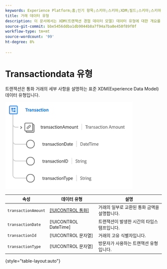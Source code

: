 ```yaml
---
keywords: Experience Platform;홈;인기 항목;스키마;스키마;XDM;필드;스키마;스키마;트랜잭션;데이터 유형;데이터 유형;데이터 유형;
title: 거래 데이터 유형
description: 이 문서에서는 XDM(트랜잭션 경험 데이터 모델) 데이터 유형에 대한 개요를 제공합니다.
source-git-commit: bbe5456ddba1db9044b8a7f94a7ba8e450f89f0f
workflow-type: tm+mt
source-wordcount: '99'
ht-degree: 8%

---
```


#  Transactiondata 유형

 트랜잭션은 통화 거래의 세부 사항을 설명하는 표준 XDM(Experience Data Model) 데이터 유형입니다.

![트랜잭션 구조](../images/data-types/transaction.png)

| 속성 | 데이터 유형 | 설명 |
| --- | --- | --- |
| `transactionAmount` | [[!UICONTROL 통화]](./currency.md) | 거래의 일부로 교환된 통화 금액을 설명합니다. |
| `transactionDate` | [!UICONTROL DateTime] | 트랜잭션이 발생한 시간의 타임스탬프입니다. |
| `transactionId` | [!UICONTROL 문자열] | 거래의 고유 식별자입니다. |
| `transactionType` | [!UICONTROL 문자열] | 방문자가 사용하는 트랜잭션 유형입니다. |

{style=&quot;table-layout:auto&quot;}
